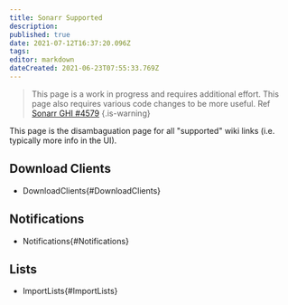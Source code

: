 ```yaml
---
title: Sonarr Supported
description: 
published: true
date: 2021-07-12T16:37:20.096Z
tags: 
editor: markdown
dateCreated: 2021-06-23T07:55:33.769Z
---
```


> This page is a work in progress and requires additional effort. This page also requires various code changes to be more useful. Ref [Sonarr GHI #4579](https://github.com/Sonarr/Sonarr/issues/4579) {.is-warning}

This page is the disambaguation page for all "supported" wiki links (i.e. typically more info in the UI).

## Download Clients

- DownloadClients{#DownloadClients}

## Notifications

- Notifications{#Notifications}

## Lists

- ImportLists{#ImportLists}